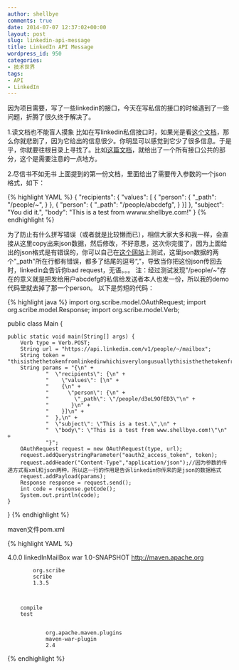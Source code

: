 ```yaml
---
author: shellbye
comments: true
date: 2014-07-07 12:37:02+00:00
layout: post
slug: linkedin-api-message
title: LinkedIn API Message
wordpress_id: 950
categories:
- 技术世界
tags:
- API
- LinkedIn
---
```


因为项目需要，写了一些linkedin的接口，今天在写私信的接口的时候遇到了一些问题，折腾了很久终于解决了。

1.读文档也不能盲人摸象 比如在写linkedin私信接口时，如果光是看[这个文档](https://developer.linkedin.com/documents/messaging-between-connections-api)，那么你就悲剧了，因为它给出的信息很少。你明显可以感觉到它少了很多信息。于是乎，你就要往根目录上寻找了。比如[这篇文档](https://developer.linkedin.com/documents/writing-linkedin-apis)，就给出了一个所有接口公共的部分，这个是需要注意的一点地方。

2.尽信书不如无书 上面提到的第一份文档，里面给出了需要传入参数的一个json格式，如下：

{% highlight YAML %}
{
  "recipients": {
    "values": [
    {
      "person": {
        "_path": "/people/~",
       }
    },
    {
      "person": {
        "_path": "/people/abcdefg",
       }
    }]
  },
  "subject": "You did it.",
  "body": "This is a test from wwww.shellbye.com!"
}
{% endhighlight %}

为了防止有什么拼写错误（或者就是比较懒而已），相信大家大多和我一样，会直接从这里copy出来json数据，然后修改，不好意思，这次你完蛋了，因为上面给出的json格式是有错误的，你可以自己在[这个网站](http://www.bejson.com/)上测试，这里json数据的两个"_path"所在行都有错误，都多了结尾的逗号“,”，导致当你把这份json传回去时，linkedin会告诉你bad request，无语。。。 注：经过测试发现"/people/~"存在的意义就是把发给用户abcdefg的私信给发送者本人也发一份，所以我的demo代码里就去掉了那一个person。 以下是剪短的代码：

{% highlight java %}
import org.scribe.model.OAuthRequest;
import org.scribe.model.Response;
import org.scribe.model.Verb;

public class Main {

    public static void main(String[] args) {
        Verb type = Verb.POST;
        String url = "https://api.linkedin.com/v1/people/~/mailbox";
        String token = "thisisthethetokenfromlinkedinwhichisverylongusuallythisisthethetokenfromlinkedinwhichisverylongusuallythisisthethetokenfromlinkedinwhichisverylongusually";
        String params = "{\n" +
                "  \"recipients\": {\n" +
                "    \"values\": [\n" +
                "    {\n" +
                "      \"person\": {\n" +
                "        \"_path\": \"/people/d3oL9OfED3\"\n" +
                "       }\n" +
                "    }]\n" +
                "  },\n" +
                "  \"subject\": \"This is a test.\",\n" +
                "  \"body\": \"This is a test from www.shellbye.com!\"\n" +
                "}";
        OAuthRequest request = new OAuthRequest(type, url);
        request.addQuerystringParameter("oauth2_access_token", token);
        request.addHeader("Content-Type","application/json");//因为参数的传递方式有xml和json两种，所以这一行的作用是告诉linkedin你传来的是json的数据格式
        request.addPayload(params);
        Response response = request.send();
        int code = response.getCode();
        System.out.println(code);
    }
}
{% endhighlight %}

maven文件pom.xml

{% highlight YAML %}

 
  4.0.0
  linkedInMailBox
  war
  1.0-SNAPSHOT
  http://maven.apache.org


  
		
            org.scribe
            scribe
            1.3.5
        
  
    
   	    compile
        test
        
            
                org.apache.maven.plugins
                maven-war-plugin
                2.4
            
        
    


{% endhighlight %}

